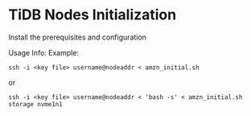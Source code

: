 # TiDB Nodes Initialization

Install the prerequisites and configuration

Usage Info:
Example:

```
ssh -i <key file> username@nodeaddr < amzn_initial.sh
```
or
```
ssh -i <key file> username@nodeaddr < 'bash -s' < amzn_initial.sh storage nvme1n1
```